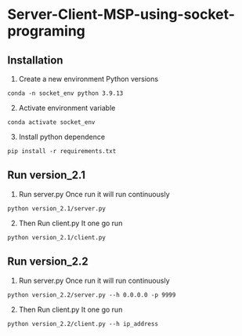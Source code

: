 # Server-Client-MSP-using-socket-programing

## Installation

1. Create a new environment Python versions
```
conda -n socket_env python 3.9.13
```
2. Activate environment variable
```
conda activate socket_env
```

3. Install python dependence
```
pip install -r requirements.txt
```

## Run version_2.1 
1. Run server.py Once run it will run continuously
```
python version_2.1/server.py
```

2. Then Run client.py It one go run
```
python version_2.1/client.py
```


## Run version_2.2
1. Run server.py Once run it will run continuously
```
python version_2.2/server.py --h 0.0.0.0 -p 9999
```

2. Then Run client.py It one go run
```
python version_2.2/client.py --h ip_address
```
